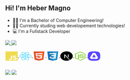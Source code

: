 ## Hi! I'm Heber Magno 

- 👨‍🎓 I'm a Bachelor of Computer Engineering!
- 👨‍💻 Currently studing web developement technologies!
- 💻 I'm a Fullstack Developer

<div>
  <a href="github.com/Heber-Reis">
  <img height="180em" src="https://github-readme-stats.vercel.app/api?username=Heber-Reis&show_icons=true&theme=dark&include_all_commits=true&count_private=true"/>
  <img height="180em" src="https://github-readme-stats.vercel.app/api/top-langs/?username=Heber-Reis&layout=compact&langs_count=7&theme=dark"/>
</div>
  
<div style="display: inline_block"><br>
  <img align="center" alt="Heber-Js" height="30" width="40" src="https://raw.githubusercontent.com/devicons/devicon/master/icons/javascript/javascript-plain.svg">
  <img align="center" alt="Heber-React" height="30" width="40" src="https://raw.githubusercontent.com/devicons/devicon/master/icons/react/react-original.svg">
  <img align="center" alt="Heber-HTML" height="30" width="40" src="https://raw.githubusercontent.com/devicons/devicon/master/icons/html5/html5-original.svg">
  <img align="center" alt="Heber-CSS" height="30" width="40" src="https://raw.githubusercontent.com/devicons/devicon/master/icons/css3/css3-original.svg">
  <img align="center" alt="Heber-Next" height="30" width="40" src="https://raw.githubusercontent.com/devicons/devicon/master/icons/nextjs/nextjs-original.svg">
  <img align="center" alt="Heber-Node" height="30" width="40" src="https://raw.githubusercontent.com/devicons/devicon/master/icons/nodejs/nodejs-original.svg">
  <img align="center" alt="Heber-Adonis" height="30" width="40" src="https://raw.githubusercontent.com/devicons/devicon/master/icons/adonisjs/adonisjs-original.svg">
 </div>
  
  ##
  
  <div>
   <a href="https://www.linkedin.com/in/heber-magno-06307a165" target="_blank"><img src="https://img.shields.io/badge/-LinkedIn-%230077B5?style=for-the-badge&logo=linkedin&logoColor=white" target="_blank"></a>
   <a href = "mailto:heber2014gbi@gmail.com"><img src="https://img.shields.io/badge/-Gmail-%23333?style=for-the-badge&logo=gmail&logoColor=white" target="_blank"></a>
  </div>

